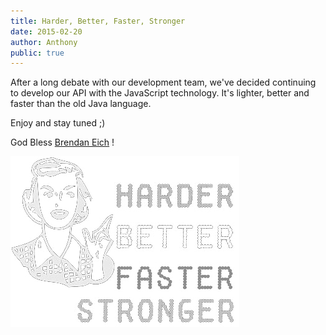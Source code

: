 ```yaml
---
title: Harder, Better, Faster, Stronger
date: 2015-02-20
author: Anthony
public: true
---
```


After a long debate with our development team, we've decided continuing to develop our API with the JavaScript technology. It's lighter, better and faster than the old Java language.


Enjoy and stay tuned ;)

God Bless [Brendan Eich](http://en.wikipedia.org/wiki/Brendan_Eich) !

<img src="harder_better_faster_stronger_black.png" class="centered_img"/>
